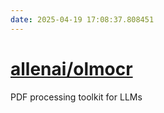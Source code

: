 ```yaml
---
date: 2025-04-19 17:08:37.808451
---
```


# [allenai/olmocr](https://github.com/allenai/olmocr)

PDF processing toolkit for LLMs